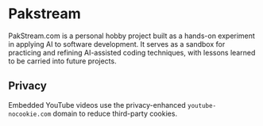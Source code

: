 # Pakstream

PakStream.com is a personal hobby project built as a hands-on experiment in applying AI to software development.
It serves as a sandbox for practicing and refining AI-assisted coding techniques, with lessons learned to be carried into future projects.

## Privacy

Embedded YouTube videos use the privacy-enhanced `youtube-nocookie.com` domain to reduce third-party cookies.
